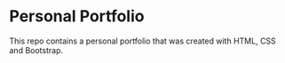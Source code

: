 # Personal Portfolio

This repo contains a personal portfolio that was created with HTML, CSS and Bootstrap. 
